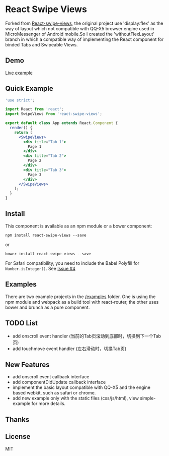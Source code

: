 # React Swipe Views

Forked from [React-swipe-views](https://github.com/damusnet/react-swipe-views), the original project use 'display:flex' as the way of layout which not compatible with QQ-X5 browser engine used in MicroMessenger of Android mobile.So I created the 'withoutFlexLayout' branch in which a compatible way of implementing the React component for binded Tabs and Swipeable Views.

## Demo

[Live example]()


## Quick Example

```jsx
'use strict';

import React from 'react';
import SwipeViews from 'react-swipe-views';

export default class App extends React.Component {
  render() {
    return (
      <SwipeViews>
        <div title="Tab 1">
          Page 1
        </div>
        <div title="Tab 2">
          Page 2
        </div>
        <div title="Tab 3">
          Page 3
        </div>
      </SwipeViews>
    );
  }
}
```

## Install

This component is available as an npm module or a bower component:

```
npm install react-swipe-views --save
```

or

```
bower install react-swipe-views --save
```

For Safari compatibility, you need to include the Babel Polyfill for `Number.isInteger()`. See [Issue #4](https://github.com/damusnet/react-swipe-views/issues/4)

## Examples

There are two example projects in the [/examples](examples) folder. One is using the npm module and webpack as a build tool with react-router, the other uses bower and brunch as a pure component.

## TODO List
 - add onscroll event handler (当前的Tab页滚动到底部时，切换到下一个Tab页)
 - add touchmove event handler (左右滑动时，切换Tab页)

## New Features
 - add onscroll event callback interface 
 - add componentDidUpdate callback interface
 - implement the basic layout compatible with QQ-X5 and the engine based webkit, such as safari or chrome.
 - add new example only with the static files (css/js/html), view simple-example for more details.

## Thanks

## License

MIT

